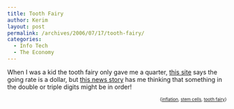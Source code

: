 ```yaml
---
title: Tooth Fairy
author: Kerim
layout: post
permalink: /archives/2006/07/17/tooth-fairy/
categories:
  - Info Tech
  - The Economy
---
```

When I was a kid the tooth fairy only gave me a quarter, <a href="http://www.toothfairy.org/faq.html#price" onclick="_gaq.push(['_trackEvent', 'outbound-article', 'http://www.toothfairy.org/faq.html#price', 'this site']);" >this site</a> says the going rate is a dollar, but <a href="http://www.upi.com/NewsTrack/view.php?StoryID=20060717-115412-1618r" onclick="_gaq.push(['_trackEvent', 'outbound-article', 'http://www.upi.com/NewsTrack/view.php?StoryID=20060717-115412-1618r', 'this news story']);" >this news story</a> has me thinking that something in the double or triple digits might be in order!

<!-- technorati tags start -->

<div style="text-align:right;">
  <span style="font-size:x-small;">{<a href="http://www.technorati.com/tag/inflation" onclick="_gaq.push(['_trackEvent', 'outbound-article', 'http://www.technorati.com/tag/inflation', 'inflation']);"  rel="tag">inflation</a>, <a href="http://www.technorati.com/tag/stem cells" onclick="_gaq.push(['_trackEvent', 'outbound-article', 'http://www.technorati.com/tag/stem cells', 'stem cells']);"  rel="tag">stem cells</a>, <a href="http://www.technorati.com/tag/tooth fairy" onclick="_gaq.push(['_trackEvent', 'outbound-article', 'http://www.technorati.com/tag/tooth fairy', 'tooth fairy']);"  rel="tag">tooth fairy</a>}</span>


<!-- technorati tags end -->

